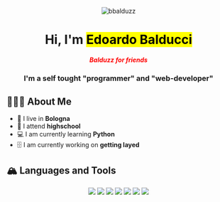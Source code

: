 <p align="center"> <img src="https://komarev.com/ghpvc/?username=bbalduzz&label=Profile%20views&color=0e75b6&style=flat" alt="bbalduzz" /> </p>
<h1 align="center">Hi, I'm <mark>Edoardo Balducci</mark></h1>
<h5 align="center" style="color: red">Balduzz for friends</h5>
<h3 align="center">I'm a self tought "programmer" and "web-developer"</h3>

## 👨🏼‍💻 About Me
- 📍  I live in **Bologna**
- 🏫  I attend **highschool**
- 💻  I am currently learning **Python**
- 🗄  I am currently working on **getting layed**

## 🏔 Languages and Tools
<p align="center">
  <a href="https://html.spec.whatwg.org/multipage/"><img src="https://img.icons8.com/color/48/000000/html-5--v1.png"/></a>
  <a href="https://www.w3.org/Style/CSS/Overview.en.html"><img src="https://img.icons8.com/color/48/000000/css3.png"/></a>
  <a href="https://www.javascript.com/"><img src="https://img.icons8.com/color/48/000000/javascript--v1.png"/></a>
  <a href="https://www.python.org/"><img src="https://img.icons8.com/color/48/000000/python--v1.png"/></a>
  <a href="https://getbootstrap.com/"><img src="https://img.icons8.com/color/48/000000/bootstrap.png"/></a>
  <a href="https://www.crummy.com/software/BeautifulSoup/"><img src="https://img.icons8.com/ios/48/000000/ladle.png"/></a>
  <a href="https://code.visualstudio.com/"><img src="https://img.icons8.com/fluency/48/000000/visual-studio.png"/></a>
</p>
